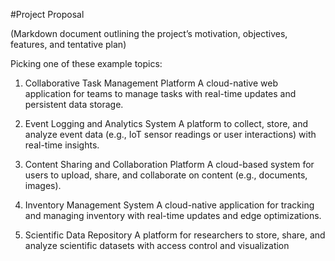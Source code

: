 #Project Proposal

(Markdown document outlining the project’s motivation, objectives, features, and tentative plan)

Picking one of these example topics:

1. Collaborative Task Management Platform
A cloud-native web application for teams to manage tasks with real-time updates and persistent data storage.

2. Event Logging and Analytics System
A platform to collect, store, and analyze event data (e.g., IoT sensor readings or user interactions) with real-time insights.

3. Content Sharing and Collaboration Platform
A cloud-based system for users to upload, share, and collaborate on content (e.g., documents, images).

4. Inventory Management System
A cloud-native application for tracking and managing inventory with real-time updates and edge optimizations.

5. Scientific Data Repository
A platform for researchers to store, share, and analyze scientific datasets with access control and visualization
